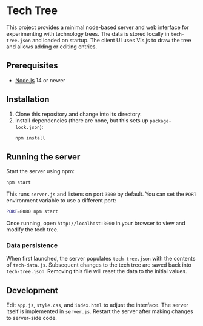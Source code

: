 # Tech Tree

This project provides a minimal node-based server and web interface for experimenting with technology trees. The data is stored locally in `tech-tree.json` and loaded on startup. The client UI uses Vis.js to draw the tree and allows adding or editing entries.

## Prerequisites

- [Node.js](https://nodejs.org/) 14 or newer

## Installation

1. Clone this repository and change into its directory.
2. Install dependencies (there are none, but this sets up `package-lock.json`):
   ```bash
   npm install
   ```

## Running the server

Start the server using npm:

```bash
npm start
```

This runs `server.js` and listens on port `3000` by default. You can set the `PORT` environment variable to use a different port:

```bash
PORT=8080 npm start
```

Once running, open `http://localhost:3000` in your browser to view and modify the tech tree.

### Data persistence

When first launched, the server populates `tech-tree.json` with the contents of `tech-data.js`. Subsequent changes to the tech tree are saved back into `tech-tree.json`. Removing this file will reset the data to the initial values.

## Development

Edit `app.js`, `style.css`, and `index.html` to adjust the interface. The server itself is implemented in `server.js`. Restart the server after making changes to server-side code.

